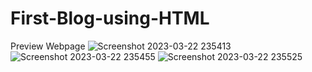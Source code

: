 # First-Blog-using-HTML
Preview Webpage
![Screenshot 2023-03-22 235413](https://user-images.githubusercontent.com/68426579/227001970-d5200591-25d2-4488-9bbc-8262ed93ff81.jpg)
![Screenshot 2023-03-22 235455](https://user-images.githubusercontent.com/68426579/227001978-5065a39f-b015-4478-b3a0-6360f2b85428.jpg)
![Screenshot 2023-03-22 235525](https://user-images.githubusercontent.com/68426579/227001997-6e8a6be6-70cc-4174-a365-2aa5d3a24a99.jpg)
